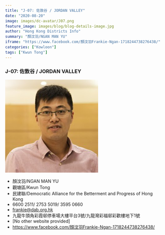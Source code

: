 ```yaml
---
title: "J-07: 佐敦谷 / JORDAN VALLEY"
date: "2020-08-20"
image: images/dc-avatar/J07.png
feature_image: images/blog/blog-details-image.jpg
author: "Hong Kong Districts Info"
summary: "顏汶羽/NGAN MAN YU"
iframe: "https://www.facebook.com/顏汶羽Frankie-Ngan-1718244738276438/"
categories: ["Kowloon"]
tags: ["Kwun Tong"]
---
```


### J-07: 佐敦谷 / JORDAN VALLEY  
![](/images/dc-avatar/J07.png)  

 - 顏汶羽/NGAN MAN YU  
 - 觀塘區/Kwun Tong  
 - 民建聯/Democratic Alliance for the Betterment and Progress of Hong Kong  
 - 6600 2511/ 2753 5019/  3595 0660  
 - frankie@dab.org.hk  
 - 九龍牛頭角彩霞邨停車場大樓平台3號/九龍灣彩福邨彩歡樓地下1號  
 - [No other website provided]  
 - https://www.facebook.com/顏汶羽Frankie-Ngan-1718244738276438/
